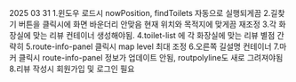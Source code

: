 2025 03 31
1.윈도우 로드시 nowPosition, findToilets 자동으로 실행되게끔
2.길찾기 버튼을 클릭시에 화면 바운더리 안맞음 현재 위치와 목적지에 맞게끔 재조정
3.각 화장실에 맞는 리뷰 컨테이너 생성해야됨.
4.toilet-list 에 각 화장실에 맞는 리뷰 별점 간략히
5.route-info-panel 클릭시 map level 최대 조정
6.오른쪽 길설명 컨테이너
7.마커 클릭시 route-info-panel 정보가 업데이트 안됨,
  routpolyline도 새로 그려져야됨
8.리뷰 작성시 회원가입 및 로그인 필요

